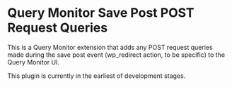 # Query Monitor Save Post POST Request Queries
This is a Query Monitor extension that adds any POST request queries made during the save post event (wp_redirect action, to be specific) to the Query Monitor UI.

This plugin is currently in the earliest of development stages.
